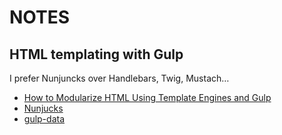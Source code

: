 NOTES
=====

## HTML templating with Gulp

I prefer Nunjuncks over Handlebars, Twig, Mustach…

- [How to Modularize HTML Using Template Engines and Gulp](https://medium.freecodecamp.org/how-to-modularize-html-using-template-engines-and-gulp-d1cb8af54138)
- [Nunjucks](https://mozilla.github.io/nunjucks/)
- [gulp-data](https://www.npmjs.com/package/gulp-data)


